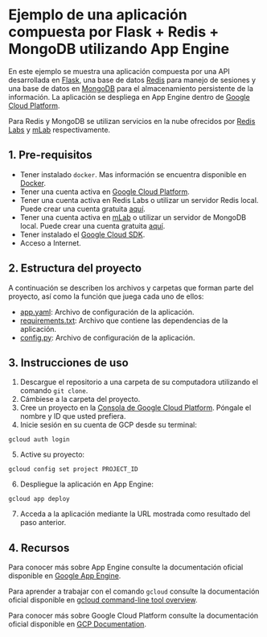 # Ejemplo de una aplicación compuesta por Flask + Redis + MongoDB utilizando App Engine

En este ejemplo se muestra una aplicación compuesta por una API desarrollada en [Flask](http://flask.pocoo.org/), una base de datos [Redis](https://redis.io/) para manejo de sesiones y una base de datos en [MongoDB](https://www.mongodb.com/) para el almacenamiento persistente de la información. La aplicación se despliega en App Engine dentro de [Google Cloud Platform](https://cloud.google.com/). 

Para Redis y MongoDB se utilizan servicios en la nube ofrecidos por [Redis Labs](https://redislabs.com/) y [mLab](https://mlab.com/) respectivamente.

## 1. Pre-requisitos

* Tener instalado `docker`. Mas información se encuentra disponible en [Docker](https://www.docker.com/community-edition).
* Tener una cuenta activa en [Google Cloud Platform](https://cloud.google.com/).
* Tener una cuenta activa en Redis Labs o utilizar un servidor Redis local. Puede crear una cuenta gratuita [aquí](https://app.redislabs.com/#/sign-up/cloud).
* Tener una cuenta activa en [mLab](https://mlab.com/) o utilizar un servidor de MongoDB local. Puede crear una cuenta gratuita [aquí](https://mlab.com/signup/).
* Tener instalado el [Google Cloud SDK](https://cloud.google.com/sdk/).
* Acceso a Internet.


## 2. Estructura del proyecto

A continuación se describen los archivos y carpetas que forman parte del proyecto, así como la función que juega cada uno de ellos:

- [app.yaml](app.yaml): Archivo de configuración de la aplicación.
- [requirements.txt](requirements.txt): Archivo que contiene las dependencias de la aplicación.
- [config.py](config.py): Archivo de configuración de la aplicación.


## 3. Instrucciones de uso

1. Descargue el repositorio a una carpeta de su computadora utilizando el comando `git clone`.
2. Cámbiese a la carpeta del proyecto.
3. Cree un proyecto en la [Consola de Google Cloud Platform](https://console.cloud.google.com). Póngale el nombre y ID que usted prefiera.
4. Inicie sesión en su cuenta de GCP desde su terminal:

`gcloud auth login`

5. Active su proyecto:

`gcloud config set project PROJECT_ID`

6. Despliegue la aplicación en App Engine:

`gcloud app deploy`

7. Acceda a la aplicación mediante la URL mostrada como resultado del paso anterior.


## 4. Recursos

Para conocer más sobre App Engine consulte la documentación oficial disponible en  [Google App Engine](https://cloud.google.com/appengine/).

Para aprender a trabajar con el comando `gcloud` consulte la documentación oficial disponible en [gcloud command-line tool overview](
https://cloud.google.com/sdk/gcloud/).

Para conocer más sobre Google Cloud Platform consulte la documentación oficial disponible en  [GCP Documentation](https://cloud.google.com/docs/).
